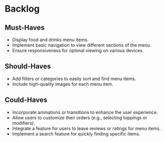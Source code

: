 # Backlog

## Must-Haves
- Display food and drinks menu items.
- Implement basic navigation to view different sections of the menu.
- Ensure responsiveness for optimal viewing on various devices.

## Should-Haves
- Add filters or categories to easily sort and find menu items.
- Include high-quality images for each menu item.


## Could-Haves
- Incorporate animations or transitions to enhance the user experience.
- Allow users to customize their orders (e.g., selecting toppings or modifiers).
- Integrate a feature for users to leave reviews or ratings for menu items.
-  Implement a search feature for quickly finding specific items.
